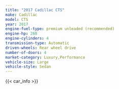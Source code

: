 ```yaml
---
title: "2017 Cadillac CTS"
make: Cadillac
model: CTS
year: 2017
engine-fuel-type: premium unleaded (recommended)
engine-hp: 268
engine-cylinders: 4
transmission-type: Automatic
driven-wheels: Rear wheel drive
number-of-doors: 4
market-category: Luxury,Performance
vehicle-size: Large
vehicle-style: Sedan
---
```


{{< car_info >}}
